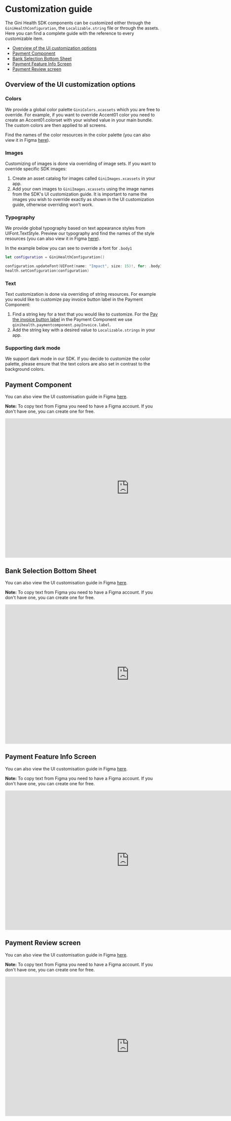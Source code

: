 Customization guide
=============================

The Gini Health SDK components can be customized either through the `GiniHealthConfiguration`, the `Localizable.string` file or through the assets. Here you can find a complete guide with the reference to every customizable item.

- [Overview of the UI customization options](#overview-of-the-ui-customization-options)
- [Payment Component](#payment-component)
- [Bank Selection Bottom Sheet](#bank-selection-bottom-sheet)
- [Payment Feature Info Screen](#payment-feature-info-screen)
- [Payment Review screen](#payment-review-screen)


## Overview of the UI customization options

### Colors

We provide a global color palette `GiniColors.xcassets` which you are free to override. 
For example, if you want to override Accent01 color you need to create an Accent01.colorset with your wished value in your main bundle.
The custom colors are then applied to all screens.

Find the names of the color resources in the color palette (you can also view it in Figma [here](https://www.figma.com/file/rnNBzzwk41f7mB6z58oqV8/iOS-Gini-Health-SDK-4.0.0-UI-Customisation?type=design&node-id=8905%3A975&mode=design&t=o5dQ7ZlNOfbapxmp-1)).

### Images

Customizing of images is done via overriding of image sets. 
If you want to override specific SDK images:
1. Create an asset catalog for images called `GiniImages.xcassets` in your app.
2. Add your own images to `GiniImages.xcassets` using the image names from the SDK's UI customization guide. It is important to name the images you wish to override exactly as shown in the UI customization guide, otherwise overriding won’t work.

### Typography

We provide global typography based on text appearance styles from UIFont.TextStyle.
Preview our typography and find the names of the style resources (you can also view it in Figma [here](https://www.figma.com/file/rnNBzzwk41f7mB6z58oqV8/iOS-Gini-Health-SDK-4.0.0-UI-Customisation?type=design&node-id=2574%3A12863&mode=design&t=o5dQ7ZlNOfbapxmp-1)).

In the example below you can see to override a font for `.body1`

```swift
let configuration = GiniHealthConfiguration()

configuration.updateFont(UIFont(name: "Impact", size: 15)!, for: .body1)     
health.setConfiguration(configuration)
```

### Text

Text customization is done via overriding of string resources.
For example you would like to customize pay invoice button label in the Payment Component:

1. Find a string key for a text that you would like to customize.
For the [Pay the invoice button label](https://www.figma.com/file/rnNBzzwk41f7mB6z58oqV8/iOS-Gini-Health-SDK-4.0.0-UI-Customisation?type=design&node-id=8987%3A2854&mode=design&t=o5dQ7ZlNOfbapxmp-1) in the Payment Component we use `ginihealth.paymentcomponent.payInvoice.label`. 
2. Add the string key with a desired value to `Localizable.strings` in your app.

### Supporting dark mode

We support dark mode in our SDK. If you decide to customize the color palette, please ensure that the text colors are also set in contrast to the background colors.

## Payment Component
 
You can also view the UI customisation guide in Figma [here](https://www.figma.com/file/rnNBzzwk41f7mB6z58oqV8/iOS-Gini-Health-SDK-4.0.0-UI-Customisation?type=design&node-id=8987%3A2854&mode=design&t=o5dQ7ZlNOfbapxmp-1).

**Note:**
To copy text from Figma you need to have a Figma account. If you don't have one, you can create one for free.

<iframe style="border: 1px solid rgba(0, 0, 0, 0.1);" width="800" height="450" src="https://www.figma.com/embed?embed_host=share&url=https%3A%2F%2Fwww.figma.com%2Ffile%2FrnNBzzwk41f7mB6z58oqV8%2FiOS-Gini-Health-SDK-4.0.0-UI-Customisation%3Ftype%3Ddesign%26node-id%3D8987%253A2854%26mode%3Ddesign%26t%3Do5dQ7ZlNOfbapxmp-1" allowfullscreen></iframe>

## Bank Selection Bottom Sheet

You can also view the UI customisation guide in Figma [here](https://www.figma.com/file/rnNBzzwk41f7mB6z58oqV8/iOS-Gini-Health-SDK-4.0.0-UI-Customisation?type=design&node-id=9008%3A1654&mode=design&t=o5dQ7ZlNOfbapxmp-1).

**Note:**
To copy text from Figma you need to have a Figma account. If you don't have one, you can create one for free.

<iframe style="border: 1px solid rgba(0, 0, 0, 0.1);" width="800" height="450" src="https://www.figma.com/embed?embed_host=share&url=https%3A%2F%2Fwww.figma.com%2Ffile%2FrnNBzzwk41f7mB6z58oqV8%2FiOS-Gini-Health-SDK-4.0.0-UI-Customisation%3Ftype%3Ddesign%26node-id%3D9008%253A1654%26mode%3Ddesign%26t%3Do5dQ7ZlNOfbapxmp-1" allowfullscreen></iframe>

## Payment Feature Info Screen

You can also view the UI customisation guide in Figma [here](https://www.figma.com/file/rnNBzzwk41f7mB6z58oqV8/iOS-Gini-Health-SDK-4.0.0-UI-Customisation?type=design&node-id=9044%3A1582&mode=design&t=o5dQ7ZlNOfbapxmp-1).

**Note:**
To copy text from Figma you need to have a Figma account. If you don't have one, you can create one for free.

<iframe style="border: 1px solid rgba(0, 0, 0, 0.1);" width="800" height="450" src="https://www.figma.com/embed?embed_host=share&url=https%3A%2F%2Fwww.figma.com%2Ffile%2FrnNBzzwk41f7mB6z58oqV8%2FiOS-Gini-Health-SDK-4.0.0-UI-Customisation%3Ftype%3Ddesign%26node-id%3D9044%253A1582%26mode%3Ddesign%26t%3Do5dQ7ZlNOfbapxmp-1" allowfullscreen></iframe>

## Payment Review screen
 
You can also view the UI customisation guide in Figma [here](https://www.figma.com/file/rnNBzzwk41f7mB6z58oqV8/iOS-Gini-Health-SDK-4.0.0-UI-Customisation?type=design&node-id=9008%3A1300&mode=design&t=o5dQ7ZlNOfbapxmp-1).

**Note:**
To copy text from Figma you need to have a Figma account. If you don't have one, you can create one for free.

<iframe style="border: 1px solid rgba(0, 0, 0, 0.1);" width="800" height="450" src="https://www.figma.com/embed?embed_host=share&url=https%3A%2F%2Fwww.figma.com%2Ffile%2FrnNBzzwk41f7mB6z58oqV8%2FiOS-Gini-Health-SDK-4.0.0-UI-Customisation%3Ftype%3Ddesign%26node-id%3D9008%253A1300%26mode%3Ddesign%26t%3Do5dQ7ZlNOfbapxmp-1" allowfullscreen></iframe>

